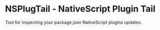 # NSPlugTail - NativeScript Plugin Tail

Tool for inspecting your package.json NativeScript plugins updates.
